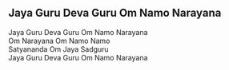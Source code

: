 ## Jaya Guru Deva Guru Om Namo Narayana


Jaya Guru Deva Guru Om Namo Narayana  
Om Narayana Om Namo Namo  
Satyananda Om Jaya Sadguru  
Jaya Guru Deva Guru Om Namo Narayana

